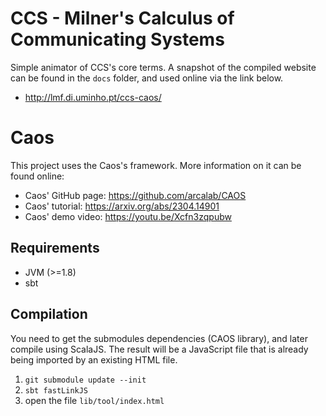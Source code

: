 # CCS - Milner's Calculus of Communicating Systems

Simple animator of CCS's core terms.
A snapshot of the compiled website can be found in the `docs` folder, and used online via the link below.

 - http://lmf.di.uminho.pt/ccs-caos/


# Caos

This project uses the Caos's framework. More information on it can be found online:

 - Caos' GitHub page: https://github.com/arcalab/CAOS
 - Caos' tutorial: https://arxiv.org/abs/2304.14901
 - Caos' demo video: https://youtu.be/Xcfn3zqpubw 


## Requirements

- JVM (>=1.8)
- sbt

## Compilation

You need to get the submodules dependencies (CAOS library), and later compile using ScalaJS.
The result will be a JavaScript file that is already being imported by an existing HTML file. 

1. `git submodule update --init`
2. `sbt fastLinkJS`
3. open the file `lib/tool/index.html`
